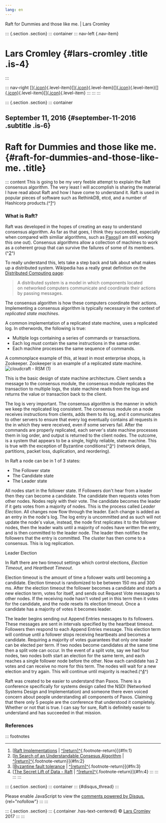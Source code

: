 ```yaml
---
lang: en
---
```


Raft for Dummies and those like me. \| Lars Cromley

::: {.section .section}
::: container
::: nav-left
[](https://cromleylabs.com){.nav-item}

# Lars Cromley {#lars-cromley .title .is-4}
:::

::: nav-right
[[]{.icon}](/about){.level-item}[[]{.icon}](/disclaimer){.level-item}[[]{.icon}](https://github.com/callmeradical){.level-item}[[]{.icon}](https://twitter.com/callmeradical){.level-item}[[]{.icon}](/index.xml){.level-item}
:::
:::
:::

::: {.section .section}
::: container
## September 11, 2016 {#september-11-2016 .subtitle .is-6}

# Raft for Dummies and those like me. {#raft-for-dummies-and-those-like-me. .title}

::: content
This is going to be my very feeble attempt to explain the Raft consensus
algorithm. The very least I will accomplish is sharing the material I
have read about Raft and how I have come to understand it. Raft is used
in popular pieces of software such as RethinkDB, etcd, and a number of
Hashicorp products.(^[1](#fn:1)^)

### What is Raft?

Raft was developed in the hopes of creating an easy to understand
consensus algorithm. As far as that goes, I think they succeeded,
especially when compared with similiar algorithms, such as
[Paxos](https://en.wikipedia.org/wiki/Paxos_(computer_science))(I am
still working this one out). Consensus algorithms allow a collection of
machines to work as a coherent group that can survive the failures of
some of its members.(^[2](#fn:2)^)

To really understand this, lets take a step back and talk about what
makes up a distributed system. Wikipedia has a really great definition
on the [Distributed Computing
page](https://en.wikipedia.org/wiki/Distributed_computing):

> A distributed system is a model in which components located
> on networked computers communicate and coordinate their actions
> by passing messages.

The consensus algorithm is how these computers coordinate their actions.
Implementing a consensus algorithm is typically necessary in the context
of *replicated state machines*.

A common implementation of a replicated state machine, uses a replicated
log. In otherwords, the following is true:

-   Multiple logs containing a series of commands or transactions.
-   Each log must contain the same instructions in the same order.
-   Each machine processes the same sequence of commands.

A commonplace example of this, at least in most enterprise shops, is
Zookeeper. Zookeeper is an example of a replicated state
machine.![cloudcraft - RSM
(1)](https://dl.dropboxusercontent.com/s/eahsi12m5jov22u/statemachine.png)

This is the basic design of state machine architecture. Client sends a
message to the consensus module, the consensus module replicates the
transaction to multiple logs, the state machine reads from the logs and
returns the value or transaction back to the client.

The log is very important. The consensus algorithm is the manner in
which we keep the replicated log consistent. The consensus module on a
node receives instructions from clients, adds them to its log, and it
communicates to other servers to ensure that every log eventually
contains all requests in the in which they were received, even if some
servers fail. After the commands are properly replicated, each server's
state machine processes them in log order, and output is returned to the
client nodes. The outcome, is a system that appears to be a single,
highly reliable, state machine. This is true with the exception of
Byzantine conditions(^[3](#fn:3)^) (network delays, partitions, packet
loss, duplication, and reordering).

In Raft a node can be in 1 of 3 states:

-   The Follower state
-   The Candidate state
-   The Leader state

All nodes start in the follower state. If Followers don't hear from a
leader then they can become a candidate. The candidate then requests
votes from other nodes. Nodes reply with their vote. The candidate
becomes the leader if it gets votes from a majority of nodes. This is
the process called *Leader Election*. All changes now flow through the
leader. Each change is added as an entry in the node's log. The log
entry is uncommitted and as such will not update the node's value,
instead, the node first replicates it to the follower nodes, then the
leader waits until a majority of nodes have written the entry, and is
then committed to the leader node. The leader then notifies the
followers that the entry is committed. The cluster has then come to a
consensus. This is log replication.

Leader Election

In Raft there are two timeout settings which control elections,
*Election Timeout*, and *Heartbeat Timeout*.

Election timeout is the amount of time a follower waits until becoming a
candidate. Election timeout is randomized to be between 150 ms and 300
ms. After the election timeout the follower becomes a candidate and
starts a new election term, votes for itself, and sends out Request Vote
messages to other nodes. If the receiving node hasn't voted yet in this
term then it votes for the candidate, and the node resets its election
timeout. Once a candidate has a majority of votes it becomes leader.

The leader begins sending out Append Entries messages to its followers.
These messages are sent in intervals specified by the heartbeat timeout.
Followers then respond to each Append Entries message. This election
term will continue until a follower stops receiving heartbeats and
becomes a candidate. Requiring a majority of votes guarantees that only
one leader can be elected per term. If two nodes become candidates at
the same time then a split vote can occur. In the event of a split vote,
say we had four nodes, two nodes both start an election for the same
term, and each reaches a single follower node before the other. Now each
candidate has 2 votes and can receive no more for this term. The nodes
will wait for a new election and try again. This will continue until
majority is reached.(^[4](#fn:4)^)

Raft was created to be easier to understand than Paxos. There is a
conference specifically for systems design called the NSDI (Networked
Systems Design and Implementation) and someone there even voiced concern
about people understanding all components of Paxos. Claiming that there
only 5 people are the conference that understood it completely. Whether
or not that is true. I can say for sure, Raft is definitely easier to
understand and has succeeded in that mission.

### References

::: footnotes

------------------------------------------------------------------------

1.  [[Raft Implementations](https://raft.github.io/#implementations) \|
    [^\[return\]^](#fnref:1){.footnote-return}]{#fn:1}
2.  [[In Search of an Understandable Consesus
    Algorithm](https://raft.github.io/raft.pdf) \|
    [^\[return\]^](#fnref:2){.footnote-return}]{#fn:2}
3.  [[Byzantine fault
    tolerance](https://en.wikipedia.org/wiki/Byzantine_fault_tolerance)
    \| [^\[return\]^](#fnref:3){.footnote-return}]{#fn:3}
4.  [[The Secret Lift of Data -
    Raft](http://thesecretlivesofdata.com/raft/#home) \|
    [^\[return\]^](#fnref:4){.footnote-return}]{#fn:4}
:::
:::
:::
:::

::: {.section .section}
::: container
::: {#disqus_thread}
:::

Please enable JavaScript to view the [comments powered by
Disqus.](https://disqus.com/?ref_noscript){rel="nofollow"}
:::
:::

::: {.section .section}
::: {.container .has-text-centered}
© [Lars Cromley](https://github.com/callmeradical) 2017
:::
:::

